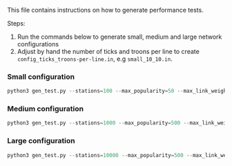This file contains instructions on how to generate performance tests.

Steps:
1. Run the commands below to generate small, medium and large network configurations
2. Adjust by hand the number of ticks and troons per line to create `config_ticks_troons-per-line.in`, e.g `small_10_10.in`.

### Small configuration
```python
python3 gen_test.py --stations=100 --max_popularity=50 --max_link_weight=50 --max_line_size=50 --max_line_len=70 > testcases/small.in
```
### Medium configuration
```python
python3 gen_test.py --stations=1000 --max_popularity=500 --max_link_weight=500 --max_line_size=500 --max_line_len=700 > testcases/medium.in
```
### Large configuration
```python
python3 gen_test.py --stations=10000 --max_popularity=500 --max_link_weight=500 --max_line_size=2000 --max_line_len=7000 > testcases/large.in
```